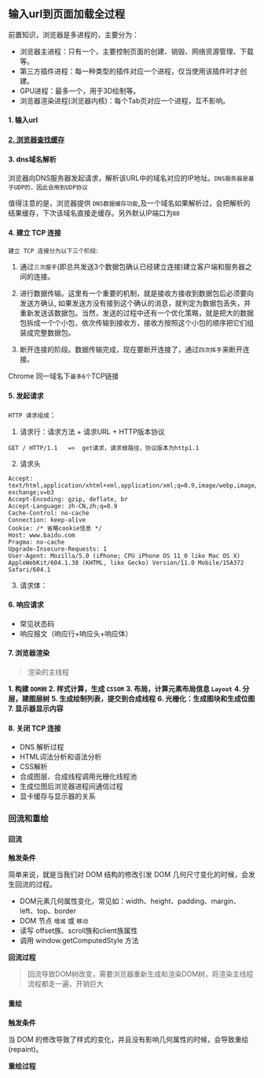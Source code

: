 ## 输入url到页面加载全过程

前置知识，浏览器是多进程的，主要分为：
- 浏览器主进程：只有一个，主要控制页面的创建、销毁、网络资源管理、下载等。
- 第三方插件进程：每一种类型的插件对应一个进程，仅当使用该插件时才创建。
- GPU进程：最多一个，用于3D绘制等。
- 浏览器渲染进程(浏览器内核)：每个Tab页对应一个进程，互不影响。

#### 1. 输入url

#### [2. 浏览器查找缓存](./6.2%E6%B5%8F%E8%A7%88%E5%99%A8%E7%BC%93%E5%AD%98.md)

#### 3. dns域名解析

浏览器向DNS服务器发起请求，解析该URL中的域名对应的IP地址。`DNS服务器是基于UDP的，因此会用到UDP协议`


值得注意的是，浏览器提供 `DNS数据缓存功能`,及一个域名如果解析过，会把解析的结果缓存，下次该域名直接走缓存。另外默认IP端口为`80`



#### 4. 建立 TCP 连接

`建立 TCP 连接分为以下三个阶段`:

  1. 通过`三次握手`(即总共发送3个数据包确认已经建立连接)建立客户端和服务器之间的连接。

  2. 进行数据传输。这里有一个重要的机制，就是接收方接收到数据包后必须要向发送方确认, 如果发送方没有接到这个确认的消息，就判定为数据包丢失，并重新发送该数据包。当然，发送的过程中还有一个优化策略，就是把大的数据包拆成一个个小包，依次传输到接收方，接收方按照这个小包的顺序把它们组装成完整数据包。

  3. 断开连接的阶段。数据传输完成，现在要断开连接了，通过`四次挥手`来断开连接。


Chrome 同一域名下`最多6个`TCP链接

#### 5. 发起请求

`HTTP 请求组成`：

  1. 请求行：请求方法 + 请求URL + HTTP版本协议
```http
GET / HTTP/1.1   =>  get请求，请求根路径，协议版本为http1.1
```

  2. 请求头

  ```http
  Accept: text/html,application/xhtml+xml,application/xml;q=0.9,image/webp,image/apng,*/*;q=0.8,application/signed-exchange;v=b3
  Accept-Encoding: gzip, deflate, br
  Accept-Language: zh-CN,zh;q=0.9
  Cache-Control: no-cache
  Connection: keep-alive
  Cookie: /* 省略cookie信息 */
  Host: www.baidu.com
  Pragma: no-cache
  Upgrade-Insecure-Requests: 1
  User-Agent: Mozilla/5.0 (iPhone; CPU iPhone OS 11_0 like Mac OS X) AppleWebKit/604.1.38 (KHTML, like Gecko) Version/11.0 Mobile/15A372 Safari/604.1
  ```

  3. 请求体：

#### 6. 响应请求

  - 常见状态码
  - 响应报文（响应行+响应头+响应体）

#### 7. 浏览器渲染

> 渲染的主线程

**1. 构建 `DOM树`**
**2. 样式计算，生成 `CSSOM`**
**3. 布局，计算元素布局信息 `Layout`**
**4. 分层，建图层树**
**5. 生成绘制列表，提交到合成线程**
**6. 光栅化：生成图块和生成位图**
**7. 显示器显示内容**

#### 8. 关闭 TCP 连接


- DNS 解析过程
- HTML词法分析和语法分析
- CSS解析
- 合成图层、合成线程调用光栅化线程池
- 生成位图后浏览器进程间通信过程
- 显卡缓存与显示器的关系



### 回流和重绘

#### 回流

**触发条件**

简单来说，就是当我们对 DOM 结构的修改引发 DOM 几何尺寸变化的时候，会发生回流的过程。

  - DOM元素几何属性变化，常见如：width、height、padding、margin、left、top、border
  - DOM 节点 `增减` 或 `移动`
  - 读写 offset族、scroll族和client族属性
  - 调用 window.getComputedStyle 方法

**回流过程**

> 回流导致DOM树改变，需要浏览器重新生成和渲染DOM树，将渲染主线程流程都走一遍，开销巨大


#### 重绘

**触发条件**

当 DOM 的修改导致了样式的变化，并且没有影响几何属性的时候，会导致重绘(repaint)。

**重绘过程**
